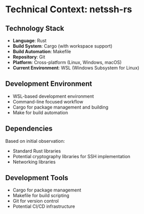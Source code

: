 # Technical Context: netssh-rs

## Technology Stack
- **Language**: Rust
- **Build System**: Cargo (with workspace support)
- **Build Automation**: Makefile
- **Repository**: Git
- **Platform**: Cross-platform (Linux, Windows, macOS)
- **Current Environment**: WSL (Windows Subsystem for Linux)

## Development Environment
- WSL-based development environment
- Command-line focused workflow
- Cargo for package management and building
- Make for build automation

## Dependencies
Based on initial observation:
- Standard Rust libraries
- Potential cryptography libraries for SSH implementation
- Networking libraries

## Development Tools
- Cargo for package management
- Makefile for build scripting
- Git for version control
- Potential CI/CD infrastructure 